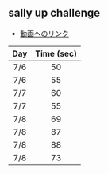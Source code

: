 ## sally up challenge

* [動画へのリンク](https://youtu.be/wSQE5rHq-Jo)

| Day | Time (sec) |
| :----: | :----: |
| 7/6 | 50 |
| 7/6 | 55 |
| 7/7 | 60 |
| 7/7 | 55 |
| 7/8 | 69 |
| 7/8 | 87 |
| 7/8 | 88 |
| 7/8 | 73 |
